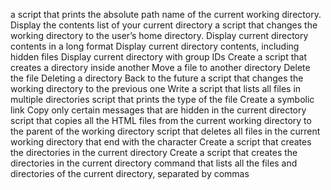 a script that prints the absolute path name of the current working directory.
Display the contents list of your current directory
 a script that changes the working directory to the user’s home directory.
Display current directory contents in a long format
Display current directory contents, including hidden files
Display current directory with group IDs
Create a script that creates a directory inside another
Move a file to another directory
Delete the file 
Deleting a directory
Back to the future
 a script that changes the working directory to the previous one
Write a script that lists all files in multiple directories
 script that prints the type of the file 
Create a symbolic link
Copy only certain messages that are hidden in the current directory
script that copies all the HTML files from the current working directory to the parent of the working directory
script that deletes all files in the current working directory that end with the character
 Create a script that creates the directories in the current directory
 Create a script that creates the directories in the current directory
 command that lists all the files and directories of the current directory, separated by commas
